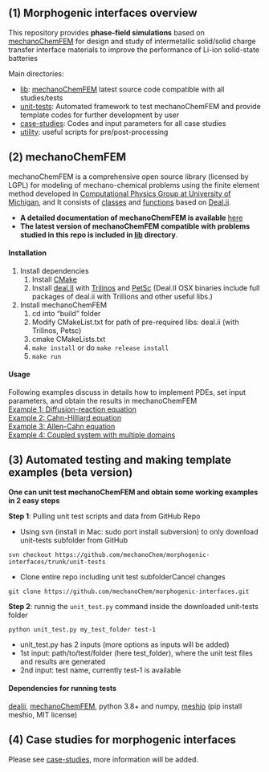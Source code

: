 ## (1) Morphogenic interfaces overview
This repository provides **phase-field simulations** based on [mechanoChemFEM](https://github.com/mechanoChem/mechanoChemFEM)
for design and study of intermetallic solid/solid charge transfer interface materials to improve the performance of Li-ion solid-state batteries

Main directories:
- [lib](lib/): [mechanoChemFEM](https://github.com/mechanoChem/mechanoChemFEM) latest source code compatible with all studies/tests
- [unit-tests](unit-tests/): Automated framework to test mechanoChemFEM and provide template codes for further development by user
- [case-studies](case-studies/): Codes and input parameters for all case studies 
- [utility](utility/): useful scripts for pre/post-processing 

## (2) mechanoChemFEM
mechanoChemFEM is a comprehensive open source library (licensed by LGPL) for modeling of mechano-chemical problems using the finite element method developed in [Computational Physics Group at University of Michigan](http://umich.edu/~compphys/index.html), and It consists of [classes](https://htmlpreview.github.io/?https://raw.githubusercontent.com/mechanoChem/mechanoChemFEM/master/doxygen/html/annotated.html) and [functions](https://htmlpreview.github.io/?https://raw.githubusercontent.com/mechanoChem/mechanoChemFEM/master/doxygen/html/modules.html) based on [Deal.ii](https://www.dealii.org/). 

- **A detailed documentation of mechanoChemFEM is available** [here](https://htmlpreview.github.io/?https://raw.githubusercontent.com/mechanoChem/mechanoChemFEM/master/doxygen/html/index.html)
 - **The latest version of mechanoChemFEM compatible with problems studied in this repo is included in [lib](lib/) directory**. 

####  Installation
1. Install dependencies
	  1) Install [CMake](http://www.cmake.org/download/)
	  2) Install [deal.II](www.dealii.org/download.html) with [Trilinos](https://trilinos.org/) and [PetSc](https://www.mcs.anl.gov/petsc/download/index.html) (Deal.II OSX binaries include full packages of deal.ii with Trillions and other useful libs.)
2. Install mechanoChemFEM
	  1) cd into “build” folder
	  2) Modify CMakeList.txt for path of pre-required libs: deal.ii (with Trilinos, Petsc)
	  3) cmake CMakeLists.txt
	  4) `make install` or do `make release install`
	  5) `make run`
	  
#### Usage
Following examples discuss in details how to implement PDEs, set input parameters, and obtain the results in mechanoChemFEM\
[Example 1: Diffusion-reaction equation](https://htmlpreview.github.io/?https://raw.githubusercontent.com/mechanoChem/mechanoChemFEM/master/doxygen/html/diffusion_reaction.html)\
[Example 2: Cahn-Hilliard equation](https://htmlpreview.github.io/?https://raw.githubusercontent.com/mechanoChem/mechanoChemFEM/master/doxygen/html/_cahn_hilliard.html)\
[Example 3: Allen-Cahn equation](https://htmlpreview.github.io/?https://raw.githubusercontent.com/mechanoChem/mechanoChemFEM/master/doxygen/html/_allen__cahn.html)\
[Example 4: Coupled system with multiple domains](https://htmlpreview.github.io/?https://raw.githubusercontent.com/mechanoChem/mechanoChemFEM/master/doxygen/html/growth.html)

## (3) Automated testing and making template examples (beta version)
**One can unit test mechanoChemFEM and obtain some working examples in 2 easy steps**

**Step 1**: Pulling unit test scripts and data from GitHub Repo
 - Using svn (install in Mac: sudo port install subversion) to only download unit-tests subfolder from GitHub
```
svn checkout https://github.com/mechanoChem/morphogenic-interfaces/trunk/unit-tests
```
 - Clone entire repo including unit test subfolderCancel changes
```
git clone https://github.com/mechanoChem/morphogenic-interfaces.git
```

**Step 2**: runnig the `unit_test.py` command inside the downloaded unit-tests folder
```
python unit_test.py my_test_folder test-1
```
- unit_test.py has 2 inputs (more options as inputs will be added)
- 1st  input: path/to/test/folder (here test_folder), where the unit test files and results are generated 
- 2nd input: test name, currently test-1 is available

#### Dependencies for running tests
[dealii](https://www.dealii.org/), [mechanoChemFEM](../lib), python 3.8+ and numpy, [meshio](https://github.com/nschloe/meshio) (pip install meshio, MIT license) 

## (4) Case studies for morphogenic interfaces
Please see [case-studies](case-studies), more information will be added. 

